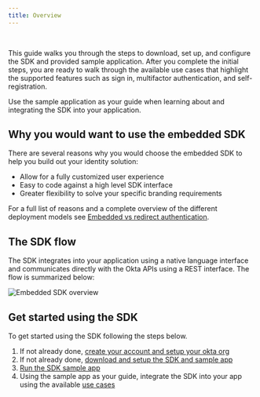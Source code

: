 ```yaml
---
title: Overview
---
```


<ApiLifecycle access="ie" /><br>

<div class="oie-embedded-sdk">

This guide walks you through the steps to download, set up, and configure
the SDK and provided sample application. After you complete the initial steps,
you are ready to walk through the available use cases that highlight
the supported features such as sign in, multifactor authentication, and
self-registration.

Use the sample application as your guide when learning about and integrating the SDK
into your application.

## Why you would want to use the embedded SDK

There are several reasons why you would choose the embedded SDK to help you build out
your identity solution:

* Allow for a fully customized user experience
* Easy to code against a high level SDK interface
* Greater flexibility to solve your specific branding requirements

For a full list of reasons and a complete overview of the different deployment
models see
[Embedded vs redirect authentication](/docs/concepts/hosted-vs-embedded/#okta-hosted-vs-customer-hosted).

## The SDK flow

The SDK integrates into your application using a native language
interface and communicates directly with the Okta APIs using a
REST interface. The flow is summarized below:

<div class="common-image-format">

![Embedded SDK overview](/img/oie-embedded-sdk/embedded-sdk-overview.png
 "Overview the of the embedded SDK")

</div>

## Get started using the SDK

To get started using the SDK following the steps below.

1. If not already done, [create your account and setup your okta org](/docs/guides/oie-embedded-common-org-setup/aspnet/main/)
1. If not already done, [download and setup the SDK and sample app](/docs/guides/oie-embedded-common-download-setup-app/aspnet/main/)
1. [Run the SDK sample app](/docs/guides/oie-embedded-sdk-run-sample/aspnet/main/)
1. Using the sample app as your guide, integrate the SDK into your app using the available
   [use cases](/docs/guides/oie-embedded-sdk-use-cases/aspnet/oie-embedded-sdk-use-case-overview/)

</div>
